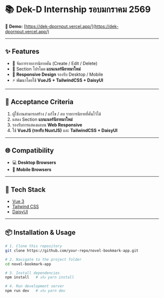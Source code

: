# 📚 Dek-D Internship รอบมกราคม 2569
🔗 **Demo:** [https://dek-dpornput.vercel.app/](https://dek-dpornput.vercel.app/)

---

## ✨ Features

- 📌 จัดการรายการนิยายคั่น (Create / Edit / Delete)  
- 🎉 Section โปรโมต **แบนเนอร์นิยายมาใหม่**  
- 📱 **Responsive Design** รองรับ Desktop / Mobile  
- ⚡ พัฒนาโดยใช้ **VueJS + TailwindCSS + DaisyUI**  

---

## 📖 Acceptance Criteria

1. ผู้ใช้งานสามารถสร้าง / แก้ไข / ลบ รายการนิยายที่คั่นไว้ได้  
2. แสดง Section **แบนเนอร์นิยายมาใหม่**  
3. รองรับการแสดงผลบน **Web Responsive**  
4. ใช้ **VueJS (รองรับ NuxtJS)** และ **TailwindCSS + DaisyUI**  

---

## 🌐 Compatibility

- 💻 **Desktop Browsers**  
- 📱 **Mobile Browsers**

---

## 🚀 Tech Stack

- [Vue 3](https://vuejs.org/)  
- [Tailwind CSS](https://tailwindcss.com/)  
- [DaisyUI](https://daisyui.com/)  

---

## 📦 Installation & Usage

```bash
# 1. Clone this repository
git clone https://github.com/your-repo/novel-bookmark-app.git

# 2. Navigate to the project folder
cd novel-bookmark-app

# 3. Install dependencies
npm install   # หรือ yarn install

# 4. Run development server
npm run dev   # หรือ yarn dev

